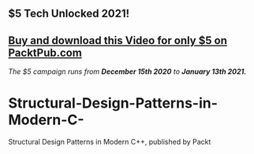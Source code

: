 ## $5 Tech Unlocked 2021!
[Buy and download this Video for only $5 on PacktPub.com](https://www.packtpub.com/product/structural-design-patterns-in-modern-c-video/9781801073073)
-----
*The $5 campaign         runs from __December 15th 2020__ to __January 13th 2021.__*

# Structural-Design-Patterns-in-Modern-C-
Structural Design Patterns in Modern C++, published by Packt
